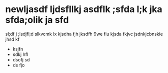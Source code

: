 # newljasdf ljdsfllkj asdflk ;sfda l;k jka sfda;olik ja sfd


sl;df j ;lsdjfl;d slkvcmk  lx kjsdha fjh jksdfh 9we fiu 
kjsda fkjvc jsdnkjcbnskie jhsd kf
 - ksjfn
 - sdkj hfl
 - dsofj sd
 - ds fjo